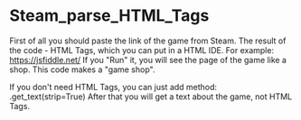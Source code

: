 # Steam_parse_HTML_Tags
First of all you should paste the link of the game from Steam.
The result of the code - HTML Tags, which you can put in a HTML IDE.
For example: https://jsfiddle.net/
If you "Run" it, you will see the page of the game like a shop.
This code makes a "game shop".

If you don't need HTML Tags, you can just add method: .get_text(strip=True)
After that you will get a text about the game, not HTML Tags.
